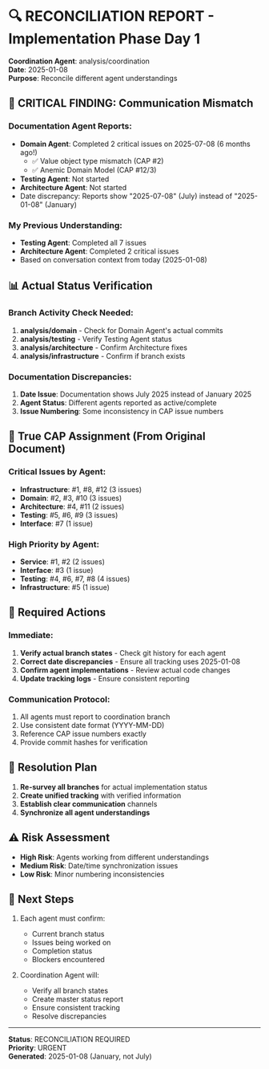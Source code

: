 # 🔍 RECONCILIATION REPORT - Implementation Phase Day 1

**Coordination Agent**: analysis/coordination  
**Date**: 2025-01-08  
**Purpose**: Reconcile different agent understandings

## 🚨 CRITICAL FINDING: Communication Mismatch

### Documentation Agent Reports:
- **Domain Agent**: Completed 2 critical issues on 2025-07-08 (6 months ago!)
  - ✅ Value object type mismatch (CAP #2)
  - ✅ Anemic Domain Model (CAP #12/3)
- **Testing Agent**: Not started
- **Architecture Agent**: Not started
- Date discrepancy: Reports show "2025-07-08" (July) instead of "2025-01-08" (January)

### My Previous Understanding:
- **Testing Agent**: Completed all 7 issues
- **Architecture Agent**: Completed 2 critical issues
- Based on conversation context from today (2025-01-08)

## 📊 Actual Status Verification

### Branch Activity Check Needed:
1. **analysis/domain** - Check for Domain Agent's actual commits
2. **analysis/testing** - Verify Testing Agent status
3. **analysis/architecture** - Confirm Architecture fixes
4. **analysis/infrastructure** - Confirm if branch exists

### Documentation Discrepancies:
1. **Date Issue**: Documentation shows July 2025 instead of January 2025
2. **Agent Status**: Different agents reported as active/complete
3. **Issue Numbering**: Some inconsistency in CAP issue numbers

## 🎯 True CAP Assignment (From Original Document)

### Critical Issues by Agent:
- **Infrastructure**: #1, #8, #12 (3 issues)
- **Domain**: #2, #3, #10 (3 issues)
- **Architecture**: #4, #11 (2 issues)
- **Testing**: #5, #6, #9 (3 issues)
- **Interface**: #7 (1 issue)

### High Priority by Agent:
- **Service**: #1, #2 (2 issues)
- **Interface**: #3 (1 issue)
- **Testing**: #4, #6, #7, #8 (4 issues)
- **Infrastructure**: #5 (1 issue)

## 🔄 Required Actions

### Immediate:
1. **Verify actual branch states** - Check git history for each agent
2. **Correct date discrepancies** - Ensure all tracking uses 2025-01-08
3. **Confirm agent implementations** - Review actual code changes
4. **Update tracking logs** - Ensure consistent reporting

### Communication Protocol:
1. All agents must report to coordination branch
2. Use consistent date format (YYYY-MM-DD)
3. Reference CAP issue numbers exactly
4. Provide commit hashes for verification

## 📝 Resolution Plan

1. **Re-survey all branches** for actual implementation status
2. **Create unified tracking** with verified information
3. **Establish clear communication** channels
4. **Synchronize all agent understandings**

## ⚠️ Risk Assessment

- **High Risk**: Agents working from different understandings
- **Medium Risk**: Date/time synchronization issues
- **Low Risk**: Minor numbering inconsistencies

## 🚩 Next Steps

1. Each agent must confirm:
   - Current branch status
   - Issues being worked on
   - Completion status
   - Blockers encountered

2. Coordination Agent will:
   - Verify all branch states
   - Create master status report
   - Ensure consistent tracking
   - Resolve discrepancies

---
**Status**: RECONCILIATION REQUIRED  
**Priority**: URGENT  
**Generated**: 2025-01-08 (January, not July)
